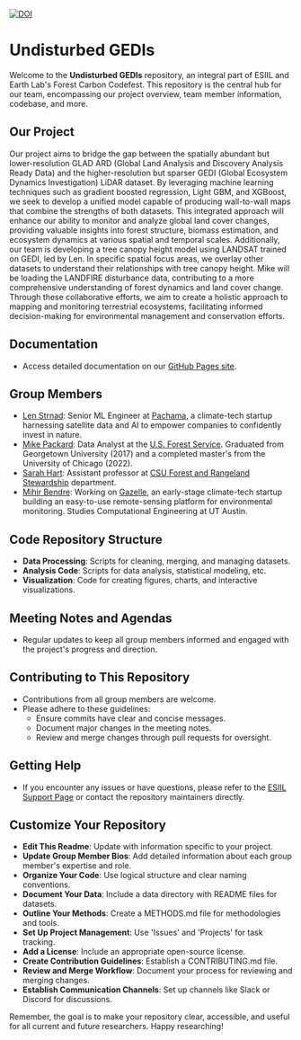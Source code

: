 [![DOI](https://zenodo.org/badge/764823950.svg)](https://zenodo.org/doi/10.5281/zenodo.11168317)

# Undisturbed GEDIs
Welcome to the **Undisturbed GEDIs** repository, an integral part of ESIIL and Earth Lab's Forest Carbon Codefest. This repository is the central hub for our team, encompassing our project overview, team member information, codebase, and more.

## Our Project
Our project aims to bridge the gap between the spatially abundant but lower-resolution GLAD ARD (Global Land Analysis and Discovery Analysis Ready Data) and the higher-resolution but sparser GEDI (Global Ecosystem Dynamics Investigation) LiDAR dataset. By leveraging machine learning techniques such as gradient boosted regression, Light GBM, and XGBoost, we seek to develop a unified model capable of producing wall-to-wall maps that combine the strengths of both datasets. This integrated approach will enhance our ability to monitor and analyze global land cover changes, providing valuable insights into forest structure, biomass estimation, and ecosystem dynamics at various spatial and temporal scales. Additionally, our team is developing a tree canopy height model using LANDSAT trained on GEDI, led by Len. In specific spatial focus areas, we overlay other datasets to understand their relationships with tree canopy height. Mike will be loading the LANDFIRE disturbance data, contributing to a more comprehensive understanding of forest dynamics and land cover change. Through these collaborative efforts, we aim to create a holistic approach to mapping and monitoring terrestrial ecosystems, facilitating informed decision-making for environmental management and conservation efforts.

## Documentation
- Access detailed documentation on our [GitHub Pages site](https://cu-esiil.github.io/FCC24_Group_2/).

## Group Members
- [Len Strnad](https://www.linkedin.com/in/leonard-strnad/): Senior ML Engineer at [Pachama](https://pachama.com/), a climate-tech startup harnessing satellite data and AI to empower companies to confidently invest in nature.
- [Mike Packard](https://www.linkedin.com/in/mike-packard-91931672/): Data Analyst at the [U.S. Forest Service](https://www.fs.usda.gov/). Graduated from Georgetown University (2017) and a completed master's from the University of Chicago (2022).
- [Sarah Hart](https://www.linkedin.com/in/sarah-hart-46195a293/): Assistant professor at [CSU Forest and Rangeland Stewardship](https://warnercnr.colostate.edu/frs/) department. 
- [Mihir Bendre](https://www.linkedin.com/in/mihir-bendre/): Working on [Gazelle](https://www.gazelle-ecosolutions.com/), an early-stage climate-tech startup building an easy-to-use remote-sensing platform for environmental monitoring. Studies Computational Engineering at UT Austin.

## Code Repository Structure
- **Data Processing**: Scripts for cleaning, merging, and managing datasets.
- **Analysis Code**: Scripts for data analysis, statistical modeling, etc.
- **Visualization**: Code for creating figures, charts, and interactive visualizations.

## Meeting Notes and Agendas
- Regular updates to keep all group members informed and engaged with the project's progress and direction.

## Contributing to This Repository
- Contributions from all group members are welcome.
- Please adhere to these guidelines:
  - Ensure commits have clear and concise messages.
  - Document major changes in the meeting notes.
  - Review and merge changes through pull requests for oversight.

## Getting Help
- If you encounter any issues or have questions, please refer to the [ESIIL Support Page](https://esiil-support-page-url/) or contact the repository maintainers directly.

## Customize Your Repository
- **Edit This Readme**: Update with information specific to your project.
- **Update Group Member Bios**: Add detailed information about each group member's expertise and role.
- **Organize Your Code**: Use logical structure and clear naming conventions.
- **Document Your Data**: Include a data directory with README files for datasets.
- **Outline Your Methods**: Create a METHODS.md file for methodologies and tools.
- **Set Up Project Management**: Use 'Issues' and 'Projects' for task tracking.
- **Add a License**: Include an appropriate open-source license.
- **Create Contribution Guidelines**: Establish a CONTRIBUTING.md file.
- **Review and Merge Workflow**: Document your process for reviewing and merging changes.
- **Establish Communication Channels**: Set up channels like Slack or Discord for discussions.

Remember, the goal is to make your repository clear, accessible, and useful for all current and future researchers. Happy researching!
